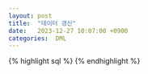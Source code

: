 ```yaml
---
layout: post
title:  "데이터 갱신"
date:   2023-12-27 10:07:00 +0900
categories:  DML
---
```


{% highlight sql %}
{% endhighlight %}